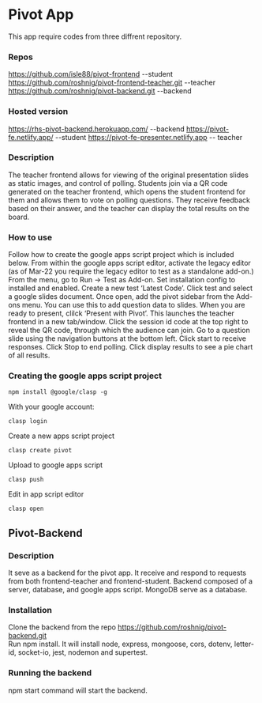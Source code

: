 # Pivot App

This app require codes from three diffrent repository.

### Repos

https://github.com/isle88/pivot-frontend --student
https://github.com/roshnig/pivot-frontend-teacher.git --teacher
https://github.com/roshnig/pivot-backend.git --backend

### Hosted version

https://rhs-pivot-backend.herokuapp.com/ --backend
https://pivot-fe.netlify.app/ --student
https://pivot-fe-presenter.netlify.app -- teacher

### Description

The teacher frontend allows for viewing of the original presentation slides as static images, and control of polling. Students join via a QR code generated on the teacher frontend, which opens the student frontend for them and allows them to vote on polling questions. They receive feedback based on their answer, and the teacher can display the total results on the board.

### How to use

Follow how to create the google apps script project which is included below.
From within the google apps script editor, activate the legacy editor (as of Mar-22 you require the legacy editor to test as a standalone add-on.) From the menu, go to Run -> Test as Add-on. Set installation config to installed and enabled. Create a new test ‘Latest Code’. Click test and select a google slides document. Once open, add the pivot sidebar from the Add-ons menu. You can use this to add question data to slides. When you are ready to present, clilck ‘Present with Pivot’. This launches the teacher frontend in a new tab/window. Click the session id code at the top right to reveal the QR code, through which the audience can join. Go to a question slide using the navigation buttons at the bottom left. Click start to receive responses. Click Stop to end polling. Click display results to see a pie chart of all results.

### Creating the google apps script project

```
npm install @google/clasp -g
```

With your google account:

```
clasp login
```

Create a new apps script project

```
clasp create pivot
```

Upload to google apps script

```
clasp push
```

Edit in app script editor

```
clasp open

```

## Pivot-Backend

### Description

It seve as a backend for the pivot app. It receive and respond to requests from both frontend-teacher and frontend-student. Backend composed of a server, database, and google apps script. MongoDB serve as a database.

### Installation

Clone the backend from the repo https://github.com/roshnig/pivot-backend.git  
Run npm install. It will install node, express, mongoose, cors, dotenv, letter-id, socket-io, jest, nodemon and supertest.

### Running the backend

npm start command will start the backend.

